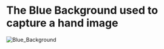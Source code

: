 
# The Blue Background used to capture a hand image

![Blue_Background](/resources/blue_table_cloth800x.jpg) 
